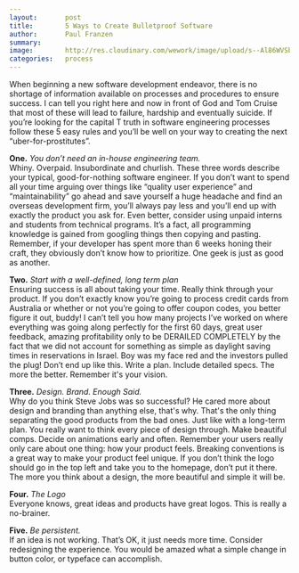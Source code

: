 ```yaml
---
layout:       post
title:        5 Ways to Create Bulletproof Software
author:       Paul Franzen
summary:
image:        http://res.cloudinary.com/wework/image/upload/s--Al86WVSb--/c_fill,fl_progressive,g_face:center,h_1000,q_jpegmini:1,w_1600/v1427921778/engineering/5-ways-to-create-bulletproof-software-bear.jpg
categories:   process
---
```


When beginning a new software development endeavor, there is no shortage of information available on processes and procedures to ensure success. I can tell you right here and now in front of God and Tom Cruise that most of these will lead to failure, hardship and eventually suicide. If you’re looking for the capital T truth in software engineering processes follow these 5 easy rules and you’ll be well on your way to creating the next “uber-for-prostitutes”.

**One.** _You don’t need an in-house engineering team._<br>
Whiny. Overpaid. Insubordinate and churlish. These three words describe your typical, good-for-nothing software engineer. If you don’t want to spend all your time arguing over things like “quality user experience” and “maintainability” go ahead and save yourself a huge headache and find an overseas development firm, you’ll always pay less and you’ll end up with exactly the product you ask for. Even better, consider using unpaid interns and students from technical programs. It’s a fact, all programming knowledge is gained from googling things then copying and pasting. Remember, if your developer has spent more than 6 weeks honing their craft, they obviously don’t know how to prioritize. One geek is just as good as another.

**Two.** _Start with a well-defined, long term plan_<br>
Ensuring success is all about taking your time. Really think through your product. If you don’t exactly know you’re going to process credit cards from Australia or whether or not you’re going to offer coupon codes, you better figure it out, buddy! I can’t tell you how many projects I’ve worked on where everything was going along perfectly for the first 60 days, great user feedback, amazing profitability only to be DERAILED COMPLETELY by the fact that we did not account for something as simple as daylight saving times in reservations in Israel. Boy was my face red and the investors pulled the plug! Don’t end up like this. Write a plan. Include detailed specs. The more the better. Remember it's your vision.

**Three.** _Design. Brand. Enough Said._<br>
Why do you think Steve Jobs was so successful? He cared more about design and branding than anything else, that's why. That's the only thing separating the good products from the bad ones. Just like with a long-term plan. You really want to think every piece of design through. Make beautiful comps. Decide on animations early and often. Remember your users really only care about one thing: how your product feels. Breaking conventions is a great way to make your product feel unique. If you don’t think the logo should go in the top left and take you to the homepage, don’t put it there. The more you think about a design, the more beautiful and simple it will be.

**Four.** _The Logo_<br>
Everyone knows, great ideas and products have great logos. This is really a no-brainer.

**Five.** _Be persistent._<br>
If an idea is not working. That’s OK, it just needs more time. Consider redesigning the experience. You would be amazed what a simple change in button color, or typeface can accomplish.
